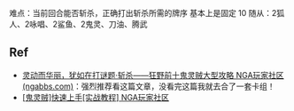 难点：当前回合能否斩杀，正确打出斩杀所需的牌序
基本上是固定 10 随从：2狐人、2咏唱、2鲨鱼、2鬼灵、刀油、腾武

## Ref

- [灵动而华丽，犹如在打谜题·斩杀——狂野前十鬼灵贼大型攻略 NGA玩家社区 (ngabbs.com)](https://ngabbs.com/read.php?tid=27340083)：强烈推荐看这篇文章，没看完这篇我就去合了一套卡组！
- [[鬼灵贼]快速上手[实战教程] NGA玩家社区](https://bbs.nga.cn/read.php?tid=28232297)
